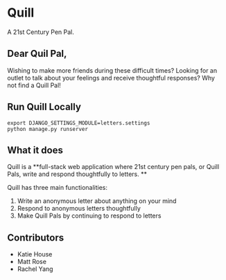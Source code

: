 # Quill
A 21st Century Pen Pal.

## Dear Quil Pal,
Wishing to make more friends during these difficult times? Looking for an outlet to talk about your feelings and receive thoughtful responses? Why not find a Quill Pal! 

## Run Quill Locally
```
export DJANGO_SETTINGS_MODULE=letters.settings
python manage.py runserver
```

## What it does
Quill is a **full-stack web application where 21st century pen pals, or Quill Pals, write and respond thoughtfully to letters. **

Quill has three main functionalities:
1. Write an anonymous letter about anything on your mind
1. Respond to anonymous letters thoughtfully 
1. Make Quill Pals by continuing to respond to letters

## Contributors
* Katie House
* Matt Rose
* Rachel Yang
